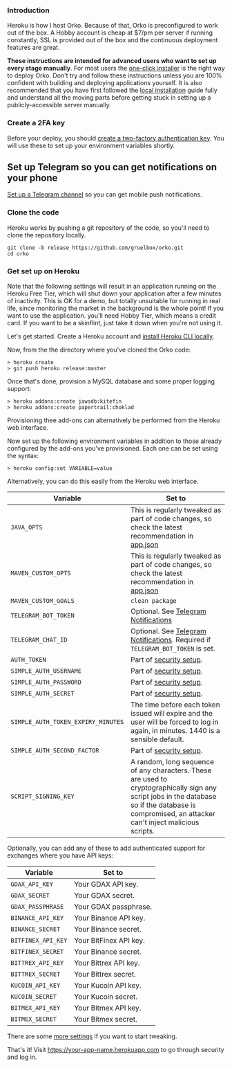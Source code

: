 ### Introduction

Heroku is how I host Orko. Because of that, Orko is preconfigured to work out of the box. A Hobby account is cheap at \$7/pm per server if running constantly, SSL is provided out of the box and the continuous deployment features are great.

**These instructions are intended for advanced users who want to set up every stage manually**. For most users the [one-click installer](One-click-installation-on-Heroku) is the right way to deploy Orko. Don't try and follow these instructions unless you are 100% confident with building and deploying applications yourself. It is also recommended that you have first followed the [local installation](Local-installation) guide fully and understand all the moving parts before getting stuck in setting up a publicly-accessible server manually.

### Create a 2FA key

Before your deploy, you should [create a two-factory authentication key](Enable-two-factor-authentication). You will use these to set up your environment variables shortly.

## Set up Telegram so you can get notifications on your phone

[Set up a Telegram channel](Telegram-Notifications) so you can get mobile push notifications.

### Clone the code

Heroku works by pushing a git repository of the code, so you'll need to clone the repository locally.

```
git clone -b release https://github.com/gruelbox/orko.git
cd orko
```

### Get set up on Heroku

Note that the following settings will result in an application running on the Heroku Free Tier, which will shut down your application after a few minutes of inactivity. This is OK for a demo, but totally unsuitable for running in real life, since monitoring the market in the background is the whole point! If you want to use the application. you'll need Hobby Tier, which means a credit card. If you want to be a skinflint, just take it down when you're not using it.

Let's get started. Create a Heroku account and [install Heroku CLI locally](https://devcenter.heroku.com/articles/heroku-cli).

Now, from the the directory where you've cloned the Orko code:

```
> heroku create
> git push heroku release:master
```

Once that's done, provision a MySQL database and some proper logging support:

```
> heroku addons:create jawsdb:kitefin
> heroku addons:create papertrail:choklad
```

Provisioning thee add-ons can alternatively be performed from the Heroku web interface.

Now set up the following environment variables in addition to those already configured by the add-ons you've provisioned. Each one can be set using the syntax:

```
> heroku config:set VARIABLE=value
```

Alternatively, you can do this easily from the Heroku web interface.

| Variable                           | Set to                                                                                                                                                                                             |
| ---------------------------------- | -------------------------------------------------------------------------------------------------------------------------------------------------------------------------------------------------- |
| `JAVA_OPTS`                        | This is regularly tweaked as part of code changes, so check the latest recommendation in [app.json](../blob/master/app.json)                                                                       |
| `MAVEN_CUSTOM_OPTS`                | This is regularly tweaked as part of code changes, so check the latest recommendation in [app.json](../blob/master/app.json)                                                                       |
| `MAVEN_CUSTOM_GOALS`               | `clean package`                                                                                                                                                                                    |
| `TELEGRAM_BOT_TOKEN`               | Optional. See [Telegram Notifications](Telegram-Notifications)                                                                                                                                     |
| `TELEGRAM_CHAT_ID`                 | Optional. See [Telegram Notifications](Telegram-Notifications). Required if `TELEGRAM_BOT_TOKEN` is set.                                                                                           |
| `AUTH_TOKEN`                       | Part of [security setup](Enable-two-factor-authentication).                                                                                                                                        |
| `SIMPLE_AUTH_USERNAME`             | Part of [security setup](Enable-two-factor-authentication).                                                                                                                                        |
| `SIMPLE_AUTH_PASSWORD`             | Part of [security setup](Enable-two-factor-authentication).                                                                                                                                        |
| `SIMPLE_AUTH_SECRET`               | Part of [security setup](Enable-two-factor-authentication).                                                                                                                                        |
| `SIMPLE_AUTH_TOKEN_EXPIRY_MINUTES` | The time before each token issued will expire and the user will be forced to log in again, in minutes. 1440 is a sensible default.                                                                 |
| `SIMPLE_AUTH_SECOND_FACTOR`        | Part of [security setup](Enable-two-factor-authentication).                                                                                                                                        |
| `SCRIPT_SIGNING_KEY`               | A random, long sequence of any characters. These are used to cryptographically sign any script jobs in the database so if the database is compromised, an attacker can't inject malicious scripts. |

Optionally, you can add any of these to add authenticated support for exchanges where you have API keys:

| Variable           | Set to                 |
| ------------------ | ---------------------- |
| `GDAX_API_KEY`     | Your GDAX API key.     |
| `GDAX_SECRET`      | Your GDAX secret.      |
| `GDAX_PASSPHRASE`  | Your GDAX passphrase.  |
| `BINANCE_API_KEY`  | Your Binance API key.  |
| `BINANCE_SECRET`   | Your Binance secret.   |
| `BITFINEX_API_KEY` | Your BitFinex API key. |
| `BITFINEX_SECRET`  | Your Binance secret.   |
| `BITTREX_API_KEY`  | Your Bittrex API key.  |
| `BITTREX_SECRET`   | Your Bittrex secret.   |
| `KUCOIN_API_KEY`   | Your Kucoin API key.   |
| `KUCOIN_SECRET`    | Your Kucoin secret.    |
| `BITMEX_API_KEY`   | Your Bitmex API key.   |
| `BITMEX_SECRET`    | Your Bitmex secret.    |

There are some [more settings](Optional-Heroku-settings) if you want to start tweaking.

That's it! Visit https://your-app-name.herokuapp.com to go through security and log in.
